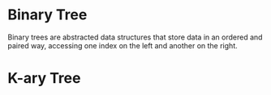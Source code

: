 # Binary Tree
Binary trees are abstracted data structures that store data in an ordered and paired way, accessing one index on the left and another on the right.

# K-ary Tree
